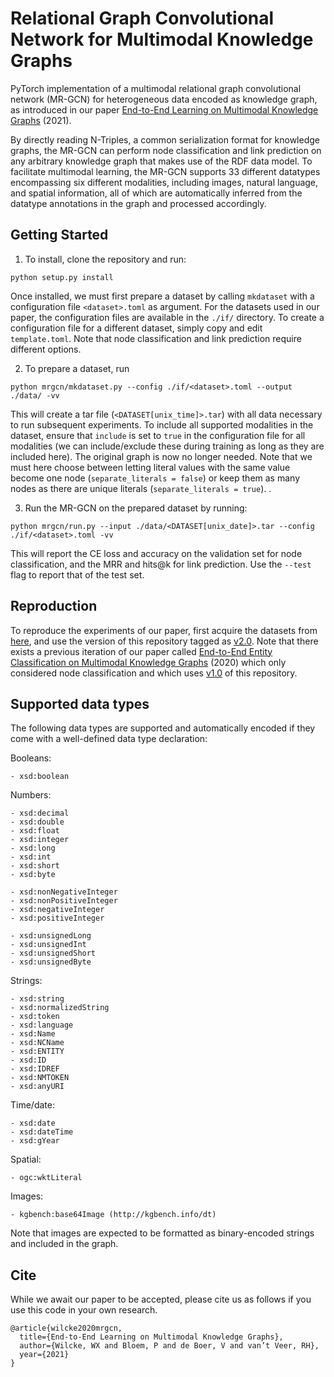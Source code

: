 # Relational Graph Convolutional Network for Multimodal Knowledge Graphs

PyTorch implementation of a multimodal relational graph convolutional network (MR-GCN) for heterogeneous data encoded as knowledge graph, as introduced in our paper [End-to-End Learning on Multimodal Knowledge Graphs](http://www.semantic-web-journal.net/content/end-end-learning-multimodal-knowledge-graphs) (2021).

By directly reading N-Triples, a common serialization format for knowledge graphs, the MR-GCN can perform node classification and link prediction on any arbitrary knowledge graph that makes use of the RDF data model. To facilitate multimodal learning, the MR-GCN supports 33 different datatypes encompassing six different modalities, including images, natural language, and spatial information, all of which are automatically inferred from the datatype annotations in the graph and processed accordingly.

## Getting Started

1) To install, clone the repository and run:

```
python setup.py install
```

Once installed, we must first prepare a dataset by calling `mkdataset` with a configuration file `<dataset>.toml` as argument. For the datasets used in our paper, the configuration files are available in the `./if/` directory. To create a configuration file for a different dataset, simply copy and edit `template.toml`. Note that node classification and link prediction require different options.

2) To prepare a dataset, run

```
python mrgcn/mkdataset.py --config ./if/<dataset>.toml --output ./data/ -vv
```

This will create a tar file (`<DATASET[unix_time]>.tar`) with all data necessary to run subsequent experiments. To include all supported modalities in the dataset, ensure that `include` is set to `true` in the configuration file for all modalities (we can include/exclude these during training as long as they are included here). The original graph is now no longer needed. Note that we must here choose between letting literal values with the same value become one node (`separate_literals = false`) or keep them as many nodes as there are unique literals (`separate_literals = true`). .

3) Run the MR-GCN on the prepared dataset by running:

```
python mrgcn/run.py --input ./data/<DATASET[unix_date]>.tar --config ./if/<dataset>.toml -vv
```

This will report the CE loss and accuracy on the validation set for node classification, and the MRR and hits@k for link prediction. Use the `--test` flag to report that of the test set.

## Reproduction 

To reproduce the experiments of our paper, first acquire the datasets from [here](https://gitlab.com/wxwilcke/mmkg), and use the version of this repository tagged as [v2.0](https://gitlab.com/wxwilcke/mrgcn/-/tags/v2.0). Note that there exists a previous iteration of our paper called [End-to-End Entity Classification on Multimodal Knowledge Graphs](https://arxiv.org/abs/2003.12383) (2020) which only considered node classification and which uses [v1.0](https://gitlab.com/wxwilcke/mrgcn/-/tags/v1.0) of this repository.


## Supported data types

The following data types are supported and automatically encoded if they come with a well-defined data type declaration:

Booleans:

```
- xsd:boolean
```

Numbers:

```
- xsd:decimal
- xsd:double
- xsd:float
- xsd:integer
- xsd:long
- xsd:int
- xsd:short
- xsd:byte

- xsd:nonNegativeInteger
- xsd:nonPositiveInteger
- xsd:negativeInteger
- xsd:positiveInteger

- xsd:unsignedLong
- xsd:unsignedInt
- xsd:unsignedShort
- xsd:unsignedByte
```

Strings:

```
- xsd:string
- xsd:normalizedString
- xsd:token
- xsd:language
- xsd:Name
- xsd:NCName
- xsd:ENTITY
- xsd:ID
- xsd:IDREF
- xsd:NMTOKEN
- xsd:anyURI
```

Time/date:

```
- xsd:date
- xsd:dateTime
- xsd:gYear
```

Spatial:

```
- ogc:wktLiteral
```

Images:

```
- kgbench:base64Image (http://kgbench.info/dt)
```

Note that images are expected to be formatted as binary-encoded strings and included in the graph. 

## Cite 

While we await our paper to be accepted, please cite us as follows if you use this code in your own research. 

```
@article{wilcke2020mrgcn,
  title={End-to-End Learning on Multimodal Knowledge Graphs},
  author={Wilcke, WX and Bloem, P and de Boer, V and van’t Veer, RH},
  year={2021}
}
```
